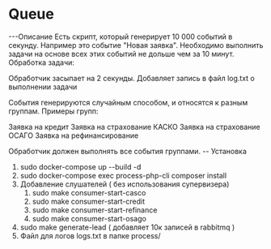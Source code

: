 # Queue
---Описание
Есть скрипт, который генерирует 10 000 событий в секунду.
Например это событие "Новая заявка".
Необходимо выполнить задачи на основе всех этих событий не дольше чем
за 10 минут.
Обработка задачи:

Обработчик засыпает на 2 секунды.
Добавляет запись в файл log.txt о выполнении задачи

События генерируются случайным способом, и относятся к разным группам.
Примеры групп:

Заявка на кредит
Заявка на страхование КАСКО
Заявка на страхование ОСАГО
Заявка на рефинансирование

Обработчик должен выполнять все события группами.
-- Установка
  1) sudo docker-compose up --build -d
  2) sudo docker-compose exec process-php-cli composer install
  3) Добавление слушателей ( без использования супервизера)
     1) sudo make consumer-start-casco
     2) sudo make consumer-start-credit
     3) sudo make consumer-start-refinance
     4) sudo make consumer-start-osago
  4) sudo make generate-lead ( добавляет 10к записей в rabbitmq )
  5) Файл для логов logs.txt в папке process/
